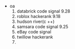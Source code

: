 - oa
  1. databrick code signal 9.28
  2. roblox hackerank 9.18
  3. hudson river(c ++)
  4. samsara code signal 9.25
  5. eBay code signal
  6. twillow hackerank
  7. 